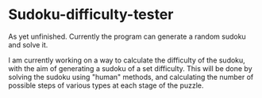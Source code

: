 # Sudoku-difficulty-tester

As yet unfinished.
Currently the program can generate a random sudoku and solve it. 

I am currently working on a way to calculate the difficulty of the sudoku, with the aim of generating a sudoku of a set difficulty. 
This will be done by solving the sudoku using "human" methods, and calculating the number of possible steps of various types at each stage of the puzzle.
